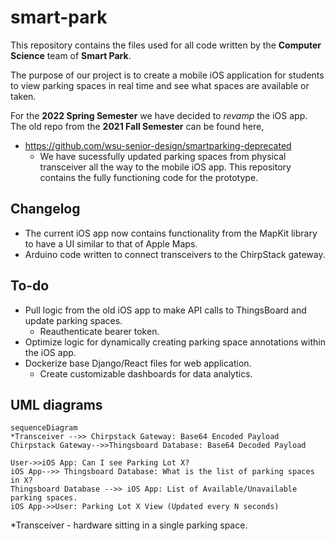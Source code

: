 # smart-park
This repository contains the files used for  all code written by the **Computer Science** team of **Smart Park**.

The purpose of our project is to create a mobile iOS application for students to view parking spaces in real time and see what spaces are available or taken.


For the **2022 Spring Semester** we have decided to *revamp* the iOS app.  The old repo from the **2021 Fall Semester** can be found here,
 - https://github.com/wsu-senior-design/smartparking-deprecated 
   - We have sucessfully updated parking spaces from physical transceiver all the way to the mobile iOS app. This repository contains the fully functioning code for the prototype.

## Changelog
 - The current iOS app now contains functionality from the MapKit library to have a UI similar to that of Apple Maps.
 - Arduino code written to connect transceivers to the ChirpStack gateway.
## To-do
- Pull logic from the old iOS app to make API calls to ThingsBoard and update parking spaces.
  - Reauthenticate bearer token.
- Optimize logic for dynamically creating parking space annotations within the iOS app.
- Dockerize base Django/React files for web application.
  - Create customizable dashboards for data analytics.

## UML diagrams

```mermaid
sequenceDiagram
*Transceiver -->> Chirpstack Gateway: Base64 Encoded Payload
Chirpstack Gateway-->>Thingsboard Database: Base64 Decoded Payload

User->>iOS App: Can I see Parking Lot X?
iOS App-->> Thingsboard Database: What is the list of parking spaces in X?
Thingsboard Database -->> iOS App: List of Available/Unavailable parking spaces.
iOS App->>User: Parking Lot X View (Updated every N seconds)
```
*Transceiver - hardware sitting in a single parking space.
